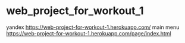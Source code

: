 # web_project_for_workout_1

yandex  https://web-project-for-workout-1.herokuapp.com/
main menu https://web-project-for-workout-1.herokuapp.com/page/index.html